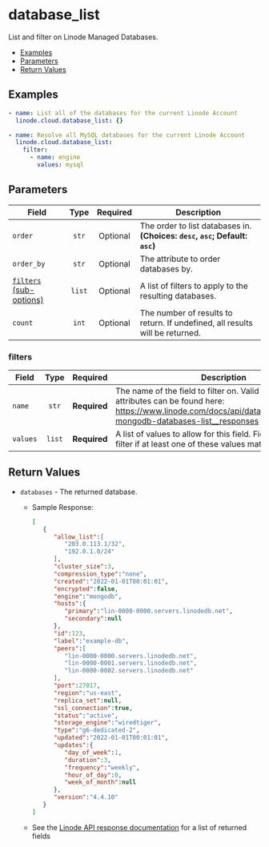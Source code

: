 # database_list

List and filter on Linode Managed Databases.


- [Examples](#examples)
- [Parameters](#parameters)
- [Return Values](#return-values)

## Examples

```yaml
- name: List all of the databases for the current Linode Account
  linode.cloud.database_list: {}
```

```yaml
- name: Resolve all MySQL databases for the current Linode Account
  linode.cloud.database_list:
    filter:
      - name: engine
        values: mysql
```










## Parameters

| Field     | Type | Required | Description                                                                  |
|-----------|------|----------|------------------------------------------------------------------------------|
| `order` | <center>`str`</center> | <center>Optional</center> | The order to list databases in.  **(Choices: `desc`, `asc`; Default: `asc`)** |
| `order_by` | <center>`str`</center> | <center>Optional</center> | The attribute to order databases by.   |
| [`filters` (sub-options)](#filters) | <center>`list`</center> | <center>Optional</center> | A list of filters to apply to the resulting databases.   |
| `count` | <center>`int`</center> | <center>Optional</center> | The number of results to return. If undefined, all results will be returned.   |





### filters

| Field     | Type | Required | Description                                                                  |
|-----------|------|----------|------------------------------------------------------------------------------|
| `name` | <center>`str`</center> | <center>**Required**</center> | The name of the field to filter on. Valid filterable attributes can be found here: https://www.linode.com/docs/api/databases/#managed-mongodb-databases-list__responses   |
| `values` | <center>`list`</center> | <center>**Required**</center> | A list of values to allow for this field. Fields will pass this filter if at least one of these values matches.   |






## Return Values

- `databases` - The returned database.

    - Sample Response:
        ```json
        [
           {
              "allow_list":[
                 "203.0.113.1/32",
                 "192.0.1.0/24"
              ],
              "cluster_size":3,
              "compression_type":"none",
              "created":"2022-01-01T00:01:01",
              "encrypted":false,
              "engine":"mongodb",
              "hosts":{
                 "primary":"lin-0000-0000.servers.linodedb.net",
                 "secondary":null
              },
              "id":123,
              "label":"example-db",
              "peers":[
                 "lin-0000-0000.servers.linodedb.net",
                 "lin-0000-0001.servers.linodedb.net",
                 "lin-0000-0002.servers.linodedb.net"
              ],
              "port":27017,
              "region":"us-east",
              "replica_set":null,
              "ssl_connection":true,
              "status":"active",
              "storage_engine":"wiredtiger",
              "type":"g6-dedicated-2",
              "updated":"2022-01-01T00:01:01",
              "updates":{
                 "day_of_week":1,
                 "duration":3,
                 "frequency":"weekly",
                 "hour_of_day":0,
                 "week_of_month":null
              },
              "version":"4.4.10"
           }
        ]
        ```
    - See the [Linode API response documentation](https://www.linode.com/docs/api/databases/#managed-databases-list-all__response-samples) for a list of returned fields


